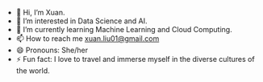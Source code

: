 - 👋 Hi, I’m Xuan.
- 👀 I’m interested in Data Science and AI.
- 🌱 I’m currently learning Machine Learning and Cloud Computing.
- 📫 How to reach me xuan.liu01@gmail.com
- 😄 Pronouns: She/her
- ⚡ Fun fact: I love to travel and immerse myself in the diverse cultures of the world.

<!---
xuanliu01/xuanliu01 is a ✨ special ✨ repository because its `README.md` (this file) appears on your GitHub profile.
You can click the Preview link to take a look at your changes.
--->
